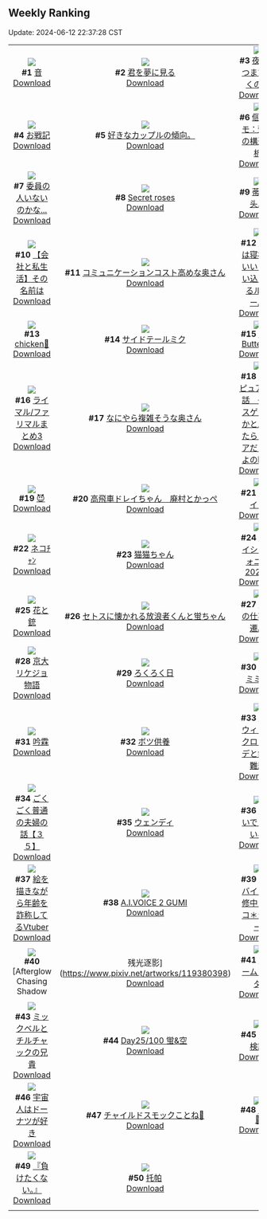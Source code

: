 ## Weekly Ranking
Update: 2024-06-12 22:37:28 CST

|      |      |      |
| :----: | :----: | :----: |
| ![](https://i.pixiv.re/c/240x480/img-master/img/2024/06/06/00/00/21/119378275_p0_master1200.jpg)<br>**#1** [音](https://www.pixiv.net/artworks/119378275)<br>[Download](https://i.pixiv.re/img-original/img/2024/06/06/00/00/21/119378275_p0.jpg) | ![](https://i.pixiv.re/c/240x480/img-master/img/2024/06/05/00/00/27/119350687_p0_master1200.jpg)<br>**#2** [君を夢に見る](https://www.pixiv.net/artworks/119350687)<br>[Download](https://i.pixiv.re/img-original/img/2024/06/05/00/00/27/119350687_p0.jpg) | ![](https://i.pixiv.re/c/240x480/img-master/img/2024/06/07/07/30/03/119413484_p0_master1200.jpg)<br>**#3** [夜はいつまで続くのか](https://www.pixiv.net/artworks/119413484)<br>[Download](https://i.pixiv.re/img-original/img/2024/06/07/07/30/03/119413484_p0.jpg) |
| ![](https://i.pixiv.re/c/240x480/img-master/img/2024/06/06/00/02/29/119378563_p0_master1200.jpg)<br>**#4** [お戦記](https://www.pixiv.net/artworks/119378563)<br>[Download](https://i.pixiv.re/img-original/img/2024/06/06/00/02/29/119378563_p0.png) | ![](https://i.pixiv.re/c/240x480/img-master/img/2024/06/06/20/53/02/119381175_p0_master1200.jpg)<br>**#5** [好きなカップルの傾向。](https://www.pixiv.net/artworks/119381175)<br>[Download](https://i.pixiv.re/img-original/img/2024/06/06/20/53/02/119381175_p0.jpg) | ![](https://i.pixiv.re/c/240x480/img-master/img/2024/06/06/06/00/13/119384388_p0_master1200.jpg)<br>**#6** [個人メモ：頭部の構造分析](https://www.pixiv.net/artworks/119384388)<br>[Download](https://i.pixiv.re/img-original/img/2024/06/06/06/00/13/119384388_p0.jpg) |
| ![](https://i.pixiv.re/c/240x480/img-master/img/2024/06/06/18/00/10/119394868_p0_master1200.jpg)<br>**#7** [委員の人いないのかな...](https://www.pixiv.net/artworks/119394868)<br>[Download](https://i.pixiv.re/img-original/img/2024/06/06/18/00/10/119394868_p0.png) | ![](https://i.pixiv.re/c/240x480/img-master/img/2024/06/07/00/00/26/119406348_p0_master1200.jpg)<br>**#8** [Secret roses](https://www.pixiv.net/artworks/119406348)<br>[Download](https://i.pixiv.re/img-original/img/2024/06/07/00/00/26/119406348_p0.jpg) | ![](https://i.pixiv.re/c/240x480/img-master/img/2024/06/05/13/11/58/119362761_p0_master1200.jpg)<br>**#9** [蒂蒂梳头发](https://www.pixiv.net/artworks/119362761)<br>[Download](https://i.pixiv.re/img-original/img/2024/06/05/13/11/58/119362761_p0.jpg) |
| ![](https://i.pixiv.re/c/240x480/img-master/img/2024/06/07/12/00/14/119416790_p0_master1200.jpg)<br>**#10** [【会社と私生活】その名前は](https://www.pixiv.net/artworks/119416790)<br>[Download](https://i.pixiv.re/img-original/img/2024/06/07/12/00/14/119416790_p0.jpg) | ![](https://i.pixiv.re/c/240x480/img-master/img/2024/06/06/00/15/38/119378811_p0_master1200.jpg)<br>**#11** [コミュニケーションコスト高めな奥さん](https://www.pixiv.net/artworks/119378811)<br>[Download](https://i.pixiv.re/img-original/img/2024/06/06/00/15/38/119378811_p0.jpg) | ![](https://i.pixiv.re/c/240x480/img-master/img/2024/06/05/17/36/19/119367043_p0_master1200.jpg)<br>**#12** [自分は寝相がいいと思い込んでるルビー。](https://www.pixiv.net/artworks/119367043)<br>[Download](https://i.pixiv.re/img-original/img/2024/06/05/17/36/19/119367043_p0.jpg) |
| ![](https://i.pixiv.re/c/240x480/img-master/img/2024/06/06/00/00/25/119378296_p0_master1200.jpg)<br>**#13** [chicken🍗](https://www.pixiv.net/artworks/119378296)<br>[Download](https://i.pixiv.re/img-original/img/2024/06/06/00/00/25/119378296_p0.jpg) | ![](https://i.pixiv.re/c/240x480/img-master/img/2024/06/06/07/20/39/119385376_p0_master1200.jpg)<br>**#14** [サイドテールミク](https://www.pixiv.net/artworks/119385376)<br>[Download](https://i.pixiv.re/img-original/img/2024/06/06/07/20/39/119385376_p0.jpg) | ![](https://i.pixiv.re/c/240x480/img-master/img/2024/06/06/00/00/29/119378315_p0_master1200.jpg)<br>**#15** [Pink Butterfly](https://www.pixiv.net/artworks/119378315)<br>[Download](https://i.pixiv.re/img-original/img/2024/06/06/00/00/29/119378315_p0.png) |
| ![](https://i.pixiv.re/c/240x480/img-master/img/2024/06/06/18/30/22/119395626_p0_master1200.jpg)<br>**#16** [ライマル/ファリマルまとめ3](https://www.pixiv.net/artworks/119395626)<br>[Download](https://i.pixiv.re/img-original/img/2024/06/06/18/30/22/119395626_p0.jpg) | ![](https://i.pixiv.re/c/240x480/img-master/img/2024/06/05/00/09/11/119351192_p0_master1200.jpg)<br>**#17** [なにやら複雑そうな奥さん](https://www.pixiv.net/artworks/119351192)<br>[Download](https://i.pixiv.re/img-original/img/2024/06/05/00/09/11/119351192_p0.jpg) | ![](https://i.pixiv.re/c/240x480/img-master/img/2024/06/06/16/47/01/119393519_p0_master1200.jpg)<br>**#18** [デスピュア　7話　〜デスゲームかと思ったらピュアだったよの略〜](https://www.pixiv.net/artworks/119393519)<br>[Download](https://i.pixiv.re/img-original/img/2024/06/06/16/47/01/119393519_p0.jpg) |
| ![](https://i.pixiv.re/c/240x480/img-master/img/2024/06/06/08/30/24/119386228_p0_master1200.jpg)<br>**#19** [😈](https://www.pixiv.net/artworks/119386228)<br>[Download](https://i.pixiv.re/img-original/img/2024/06/06/08/30/24/119386228_p0.png) | ![](https://i.pixiv.re/c/240x480/img-master/img/2024/06/05/02/58/15/119354956_p0_master1200.jpg)<br>**#20** [高飛車ドレイちゃん　廃村とかっぺ](https://www.pixiv.net/artworks/119354956)<br>[Download](https://i.pixiv.re/img-original/img/2024/06/05/02/58/15/119354956_p0.png) | ![](https://i.pixiv.re/c/240x480/img-master/img/2024/06/06/03/33/06/119382959_p0_master1200.jpg)<br>**#21** [侍メイド](https://www.pixiv.net/artworks/119382959)<br>[Download](https://i.pixiv.re/img-original/img/2024/06/06/03/33/06/119382959_p0.jpg) |
| ![](https://i.pixiv.re/c/240x480/img-master/img/2024/06/06/18/00/05/119394848_p0_master1200.jpg)<br>**#22** [ネコﾁｬﾝ](https://www.pixiv.net/artworks/119394848)<br>[Download](https://i.pixiv.re/img-original/img/2024/06/06/18/00/05/119394848_p0.jpg) | ![](https://i.pixiv.re/c/240x480/img-master/img/2024/06/06/00/10/53/119378985_p0_master1200.jpg)<br>**#23** [猫猫ちゃん](https://www.pixiv.net/artworks/119378985)<br>[Download](https://i.pixiv.re/img-original/img/2024/06/06/00/10/53/119378985_p0.png) | ![](https://i.pixiv.re/c/240x480/img-master/img/2024/06/07/22/29/36/119431136_p0_master1200.jpg)<br>**#24** [セカイシンフォニー2024🎶](https://www.pixiv.net/artworks/119431136)<br>[Download](https://i.pixiv.re/img-original/img/2024/06/07/22/29/36/119431136_p0.jpg) |
| ![](https://i.pixiv.re/c/240x480/img-master/img/2024/06/06/00/00/21/119378277_p0_master1200.jpg)<br>**#25** [花と銃](https://www.pixiv.net/artworks/119378277)<br>[Download](https://i.pixiv.re/img-original/img/2024/06/06/00/00/21/119378277_p0.jpg) | ![](https://i.pixiv.re/c/240x480/img-master/img/2024/06/06/20/06/11/119398151_p0_master1200.jpg)<br>**#26** [セトスに懐かれる放浪者くんと蛍ちゃん](https://www.pixiv.net/artworks/119398151)<br>[Download](https://i.pixiv.re/img-original/img/2024/06/06/20/06/11/119398151_p0.png) | ![](https://i.pixiv.re/c/240x480/img-master/img/2024/06/06/17/24/08/119394204_p0_master1200.jpg)<br>**#27** [王様の仕事変遷。](https://www.pixiv.net/artworks/119394204)<br>[Download](https://i.pixiv.re/img-original/img/2024/06/06/17/24/08/119394204_p0.jpg) |
| ![](https://i.pixiv.re/c/240x480/img-master/img/2024/06/07/18/57/05/119424233_p0_master1200.jpg)<br>**#28** [京大リケジョ物語](https://www.pixiv.net/artworks/119424233)<br>[Download](https://i.pixiv.re/img-original/img/2024/06/07/18/57/05/119424233_p0.jpg) | ![](https://i.pixiv.re/c/240x480/img-master/img/2024/06/06/01/50/29/119381496_p0_master1200.jpg)<br>**#29** [ろくろく日](https://www.pixiv.net/artworks/119381496)<br>[Download](https://i.pixiv.re/img-original/img/2024/06/06/01/50/29/119381496_p0.jpg) | ![](https://i.pixiv.re/c/240x480/img-master/img/2024/06/05/00/00/14/119350640_p0_master1200.jpg)<br>**#30** [ケモミミ娘](https://www.pixiv.net/artworks/119350640)<br>[Download](https://i.pixiv.re/img-original/img/2024/06/05/00/00/14/119350640_p0.png) |
| ![](https://i.pixiv.re/c/240x480/img-master/img/2024/06/06/13/23/00/119390408_p0_master1200.jpg)<br>**#31** [吟霖](https://www.pixiv.net/artworks/119390408)<br>[Download](https://i.pixiv.re/img-original/img/2024/06/06/13/23/00/119390408_p0.png) | ![](https://i.pixiv.re/c/240x480/img-master/img/2024/06/07/14/03/26/119418782_p0_master1200.jpg)<br>**#32** [ボツ供養](https://www.pixiv.net/artworks/119418782)<br>[Download](https://i.pixiv.re/img-original/img/2024/06/07/14/03/26/119418782_p0.jpg) | ![](https://i.pixiv.re/c/240x480/img-master/img/2024/06/07/00/00/22/119406332_p0_master1200.jpg)<br>**#33** [シグウィンとクロリンデと無理難題](https://www.pixiv.net/artworks/119406332)<br>[Download](https://i.pixiv.re/img-original/img/2024/06/07/00/00/22/119406332_p0.png) |
| ![](https://i.pixiv.re/c/240x480/img-master/img/2024/06/05/17/00/12/119366310_p0_master1200.jpg)<br>**#34** [ごくごく普通の夫婦の話【３５】](https://www.pixiv.net/artworks/119366310)<br>[Download](https://i.pixiv.re/img-original/img/2024/06/05/17/00/12/119366310_p0.jpg) | ![](https://i.pixiv.re/c/240x480/img-master/img/2024/06/06/20/06/13/119398153_p0_master1200.jpg)<br>**#35** [ウェンディ](https://www.pixiv.net/artworks/119398153)<br>[Download](https://i.pixiv.re/img-original/img/2024/06/06/20/06/13/119398153_p0.jpg) | ![](https://i.pixiv.re/c/240x480/img-master/img/2024/06/06/18/12/20/119395219_p0_master1200.jpg)<br>**#36** [お願いできない男](https://www.pixiv.net/artworks/119395219)<br>[Download](https://i.pixiv.re/img-original/img/2024/06/06/18/12/20/119395219_p0.png) |
| ![](https://i.pixiv.re/c/240x480/img-master/img/2024/06/06/21/07/01/119400197_p0_master1200.jpg)<br>**#37** [絵を描きながら年齢を詐称してるVtuber](https://www.pixiv.net/artworks/119400197)<br>[Download](https://i.pixiv.re/img-original/img/2024/06/06/21/07/01/119400197_p0.png) | ![](https://i.pixiv.re/c/240x480/img-master/img/2024/06/07/19/53/57/119425897_p0_master1200.jpg)<br>**#38** [A.I.VOICE 2 GUMI](https://www.pixiv.net/artworks/119425897)<br>[Download](https://i.pixiv.re/img-original/img/2024/06/07/19/53/57/119425897_p0.jpg) | ![](https://i.pixiv.re/c/240x480/img-master/img/2024/06/06/00/05/05/119378738_p0_master1200.jpg)<br>**#39** [アルバイト研修中シロコ＊テラー](https://www.pixiv.net/artworks/119378738)<br>[Download](https://i.pixiv.re/img-original/img/2024/06/06/00/05/05/119378738_p0.png) |
| ![](https://i.pixiv.re/c/240x480/img-master/img/2024/06/06/00/59/26/119380398_p0_master1200.jpg)<br>**#40** [Afterglow Chasing Shadow|残光逐影](https://www.pixiv.net/artworks/119380398)<br>[Download](https://i.pixiv.re/img-original/img/2024/06/06/00/59/26/119380398_p0.jpg) | ![](https://i.pixiv.re/c/240x480/img-master/img/2024/06/06/21/16/09/119400491_p0_master1200.jpg)<br>**#41** [クリームソーダ](https://www.pixiv.net/artworks/119400491)<br>[Download](https://i.pixiv.re/img-original/img/2024/06/06/21/16/09/119400491_p0.png) | ![](https://i.pixiv.re/c/240x480/img-master/img/2024/06/05/00/00/35/119350723_p0_master1200.jpg)<br>**#42** [紫陽花の王女さま](https://www.pixiv.net/artworks/119350723)<br>[Download](https://i.pixiv.re/img-original/img/2024/06/05/00/00/35/119350723_p0.jpg) |
| ![](https://i.pixiv.re/c/240x480/img-master/img/2024/06/06/22/07/41/119402253_p0_master1200.jpg)<br>**#43** [ミックベルとチルチャックの兄貴](https://www.pixiv.net/artworks/119402253)<br>[Download](https://i.pixiv.re/img-original/img/2024/06/06/22/07/41/119402253_p0.jpg) | ![](https://i.pixiv.re/c/240x480/img-master/img/2024/06/06/01/39/29/119381287_p0_master1200.jpg)<br>**#44** [Day25/100 蛍&空](https://www.pixiv.net/artworks/119381287)<br>[Download](https://i.pixiv.re/img-original/img/2024/06/06/01/39/29/119381287_p0.jpg) | ![](https://i.pixiv.re/c/240x480/img-master/img/2024/06/05/03/49/38/119355594_p0_master1200.jpg)<br>**#45** [歯科検診](https://www.pixiv.net/artworks/119355594)<br>[Download](https://i.pixiv.re/img-original/img/2024/06/05/03/49/38/119355594_p0.jpg) |
| ![](https://i.pixiv.re/c/240x480/img-master/img/2024/06/06/00/00/39/119378356_p0_master1200.jpg)<br>**#46** [宇宙人はドーナツが好き](https://www.pixiv.net/artworks/119378356)<br>[Download](https://i.pixiv.re/img-original/img/2024/06/06/00/00/39/119378356_p0.jpg) | ![](https://i.pixiv.re/c/240x480/img-master/img/2024/06/06/00/00/18/119378259_p0_master1200.jpg)<br>**#47** [チャイルドスモックことね📛](https://www.pixiv.net/artworks/119378259)<br>[Download](https://i.pixiv.re/img-original/img/2024/06/06/00/00/18/119378259_p0.jpg) | ![](https://i.pixiv.re/c/240x480/img-master/img/2024/06/06/20/59/57/119399827_p0_master1200.jpg)<br>**#48** [🪷cm🪷](https://www.pixiv.net/artworks/119399827)<br>[Download](https://i.pixiv.re/img-original/img/2024/06/06/20/59/57/119399827_p0.png) |
| ![](https://i.pixiv.re/c/240x480/img-master/img/2024/06/05/00/55/57/119352525_p0_master1200.jpg)<br>**#49** [『負けたくない。』](https://www.pixiv.net/artworks/119352525)<br>[Download](https://i.pixiv.re/img-original/img/2024/06/05/00/55/57/119352525_p0.png) | ![](https://i.pixiv.re/c/240x480/img-master/img/2024/06/05/18/00/08/119367533_p0_master1200.jpg)<br>**#50** [托帕](https://www.pixiv.net/artworks/119367533)<br>[Download](https://i.pixiv.re/img-original/img/2024/06/05/18/00/08/119367533_p0.jpg) |
|      |
